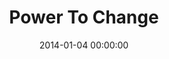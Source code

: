 ---
layout: series
series: "Power To Change"
permalink: "/power-to-change/"
title: Power To Change
date: 2014-01-04 00:00:00
endDate: 2014-01-26 00:00:00
description: "We all want to be better. (More Pilates, less chain-smoking. That sort of thing.) But real change is hard. Join us in January as we focus on Jesusa strong, caring ally with the power to truly change us. "
src: "http://s3.amazonaws.com/crossroads-media/images/legacy/content/PowerToChange_127x127.jpg"
---